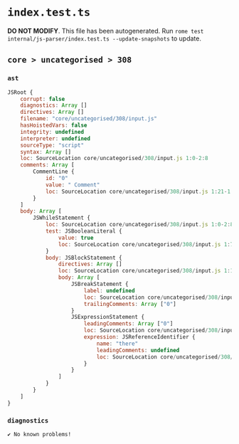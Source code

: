 # `index.test.ts`

**DO NOT MODIFY**. This file has been autogenerated. Run `rome test internal/js-parser/index.test.ts --update-snapshots` to update.

## `core > uncategorised > 308`

### `ast`

```javascript
JSRoot {
	corrupt: false
	diagnostics: Array []
	directives: Array []
	filename: "core/uncategorised/308/input.js"
	hasHoistedVars: false
	integrity: undefined
	interpreter: undefined
	sourceType: "script"
	syntax: Array []
	loc: SourceLocation core/uncategorised/308/input.js 1:0-2:8
	comments: Array [
		CommentLine {
			id: "0"
			value: " Comment"
			loc: SourceLocation core/uncategorised/308/input.js 1:21-1:31
		}
	]
	body: Array [
		JSWhileStatement {
			loc: SourceLocation core/uncategorised/308/input.js 1:0-2:8
			test: JSBooleanLiteral {
				value: true
				loc: SourceLocation core/uncategorised/308/input.js 1:7-1:11
			}
			body: JSBlockStatement {
				directives: Array []
				loc: SourceLocation core/uncategorised/308/input.js 1:13-2:8
				body: Array [
					JSBreakStatement {
						label: undefined
						loc: SourceLocation core/uncategorised/308/input.js 1:15-1:20
						trailingComments: Array ["0"]
					}
					JSExpressionStatement {
						leadingComments: Array ["0"]
						loc: SourceLocation core/uncategorised/308/input.js 2:0-2:6
						expression: JSReferenceIdentifier {
							name: "there"
							leadingComments: undefined
							loc: SourceLocation core/uncategorised/308/input.js 2:0-2:5 (there)
						}
					}
				]
			}
		}
	]
}
```

### `diagnostics`

```
✔ No known problems!

```
